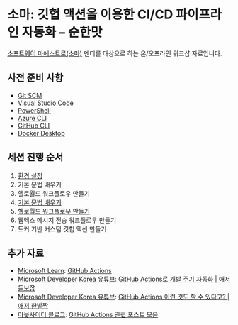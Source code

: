 # 소마: 깃헙 액션을 이용한 CI/CD 파이프라인 자동화 &ndash; 순한맛 #

[소프트웨어 마에스트로(소마)](https://www.swmaestro.org/) 멘티를 대상으로 하는 온/오프라인 워크샵 자료입니다.

## 사전 준비 사항 ##

* [Git SCM](https://git-scm.com/)
* [Visual Studio Code](https://code.visualstudio.com/?WT.mc_id=dotnet-63968-juyoo)
* [PowerShell](https://docs.microsoft.com/powershell/scripting/overview?WT.mc_id=dotnet-63968-juyoo)
* [Azure CLI](https://docs.microsoft.com/cli/azure/what-is-azure-cli?WT.mc_id=dotnet-63968-juyoo)
* [GitHub CLI](https://cli.github.com/)
* [Docker Desktop](https://docs.docker.com/get-docker/)


## 세션 진행 순서 ##

1. [환경 설정](https://github.com/justinyoo/swm-gha-workshop-beginners/blob/steps/01/steps-01.md)
2. 기본 문법 배우기
3. 헬로월드 워크플로우 만들기
2. [기본 문법 배우기](https://github.com/justinyoo/swm-gha-workshop-beginners/blob/steps/02/steps-02.md)
3. [헬로월드 워크플로우 만들기](https://github.com/justinyoo/swm-gha-workshop-beginners/blob/steps/03/steps-03.md)
4. 웹엑스 메시지 전송 워크플로우 만들기
5. 도커 기반 커스텀 깃헙 액션 만들기


## 추가 자료 ##

* [Microsoft Learn](https://docs.microsoft.com/learn/?WT.mc_id=dotnet-63968-juyoo): [GitHub Actions](https://docs.microsoft.com/learn/paths/automate-workflow-github-actions/?WT.mc_id=dotnet-63968-juyoo)
* [Microsoft Developer Korea 유튜브](http://youtube.com/microsoftdeveloperkorea): [GitHub Actions로 개발 주기 자동화 | 애저 듣보잡](https://www.youtube.com/watch?v=MhGpFunlmMQ&list=PLDZRZwFT9Wkt19Ox35Ir2A7CyNIWG96Nm)
* [Microsoft Developer Korea 유튜브](http://youtube.com/microsoftdeveloperkorea): [GitHub Actions 이런 것도 할 수 있다고? | 애저 한발짝](https://aka.ms/az1s/ep2)
* [아웃사이더 블로그](https://blog.outsider.ne.kr/): [GitHub Actions 관련 포스트 모음](https://blog.outsider.ne.kr/search?q=github%20actions)
